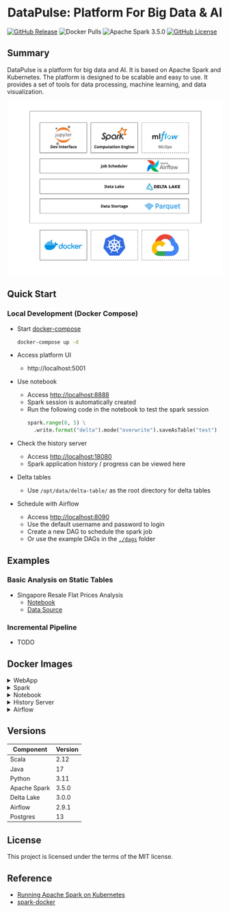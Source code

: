 <h1 align="center">DataPulse: Platform For Big Data & AI</h2>

[![GitHub Release](https://img.shields.io/github/v/release/xuwenyihust/DataPulse?include_prereleases&label=Release)](https://github.com/xuwenyihust/DataPulse/releases)
![Docker Pulls](https://img.shields.io/docker/pulls/wenyixu101/webapp?logo=docker)
![Apache Spark 3.5.0](https://img.shields.io/badge/Apache%20Spark-3.5.0-brightgreen?logo=apachespark)
[![GitHub License](https://img.shields.io/github/license/xuwenyihust/Data-Platform?label=License)](https://github.com/xuwenyihust/Data-Platform/blob/main/LICENSE)


## Summary
DataPulse is a platform for big data and AI. It is based on Apache Spark and Kubernetes. The platform is designed to be scalable and easy to use. It provides a set of tools for data processing, machine learning, and data visualization.

<p align="center">
<img src="resources/images/architecture.jpg" alt="Architecture">
</p>

## Quick Start
### Local Development (Docker Compose)
- Start [docker-compose](./docker-compose.yml)

  ```bash
  docker-compose up -d
  ```
- Access platform UI
  - http://localhost:5001
- Use notebook
  - Access [http://localhost:8888](http://localhost:8888)
  - Spark session is automatically created
  - Run the following code in the notebook to test the spark session
    ```python
    spark.range(0, 5) \
      .write.format("delta").mode("overwrite").saveAsTable("test")
    ```
- Check the history server
  - Access [http://localhost:18080](http://localhost:18080)
  - Spark application history / progress can be viewed here

- Delta tables
  - Use `/opt/data/delta-table/` as the root directory for delta tables

- Schedule with Airflow
  - Access [http://localhost:8090](http://localhost:8090)
  - Use the default username and password to login
  - Create a new DAG to schedule the spark job
  - Or use the example DAGs in the [`./dags`](./dags/) folder

## Examples
### Basic Analysis on Static Tables 
- Singapore Resale Flat Prices Analysis
  - [Notebook](./examples/sg-resale-flat-prices/sg-resale-flat-prices-analysis.ipynb)
  - [Data Source](https://beta.data.gov.sg/datasets/d_8b84c4ee58e3cfc0ece0d773c8ca6abc/view)

### Incremental Pipeline
- TODO

## Docker Images
<details>
<summary>WebApp</summary>

[![Build Docker - WebApp](https://github.com/xuwenyihust/DataPulse/actions/workflows/build-docker-webapp.yml/badge.svg)](https://github.com/xuwenyihust/DataPulse/actions/workflows/build-docker-webapp.yml)

- [Dockerfile](./webapp/Dockerfile) 

</details>

<details>
<summary>Spark</summary>

[![Build Docker - Spark](https://github.com/xuwenyihust/DataPulse/actions/workflows/build-docker-spark.yml/badge.svg)](https://github.com/xuwenyihust/DataPulse/actions/workflows/build-docker-spark.yml)

- [Dockerfile](./docker/spark/Dockerfile) 
- Includes
  - Spark
  - Python

</details>

<details>
<summary>Notebook</summary>

[![Build Docker - Notebook](https://github.com/xuwenyihust/DataPulse/actions/workflows/build-docker-notebook.yml/badge.svg)](https://github.com/xuwenyihust/DataPulse/actions/workflows/build-docker-notebook.yml)

- [Dockerfile](./docker/notebook/Dockerfile)
- Includes
  - Jupyter Notebook
  - Spark
  - Google Cloud SDK
  - GCS Connector
  - Pyspark Startup Script
  - Notebook Save Hook Function
</details>

<details>
<summary>History Server</summary>

[![Build Docker - History Server](https://github.com/xuwenyihust/DataPulse/actions/workflows/build-docker-history-server.yml/badge.svg)](https://github.com/xuwenyihust/DataPulse/actions/workflows/build-docker-history-server.yml)

- [Dockerfile](./docker/history-server/Dockerfile) 
- Includes
  - Spark
  - GCS Connector
</details>

<details>
<summary> Airflow </summary>

[![Build Docker - Airflow](https://github.com/xuwenyihust/DataPulse/actions/workflows/build-docker-airflow.yml/badge.svg)](https://github.com/xuwenyihust/DataPulse/actions/workflows/build-docker-airflow.yml)

- [Dockerfile](./docker/airflow/Dockerfile) 
- Includes
  - Python
  - Java
  - pyspark
</details>


## Versions
| Component    | Version |
|--------------|---------|
| Scala        | 2.12    |
| Java         | 17      |
| Python       | 3.11    |
| Apache Spark | 3.5.0   |
| Delta Lake   | 3.0.0   |
| Airflow      | 2.9.1   |
| Postgres     | 13      |


## License
This project is licensed under the terms of the MIT license.

## Reference
- [Running Apache Spark on Kubernetes](https://medium.com/empathyco/running-apache-spark-on-kubernetes-2e64c73d0bb2)
- [spark-docker](https://github.com/apache/spark-docker)